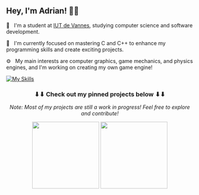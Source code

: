 <h2>
    Hey, I'm Adrian! 👋🏻
</h2>

💼&nbsp;&nbsp;&nbsp;I'm a student at <a href="https://www.iutvannes.fr/" target="_blank">IUT de Vannes</a>, studying computer science and software development.

🌱&nbsp;&nbsp;&nbsp;I'm currently focused on mastering C and C++ to enhance my programming skills and create exciting projects.

⚙️&nbsp;&nbsp;&nbsp;My main interests are computer graphics, game mechanics, and physics engines, and I'm working on creating my own game engine!

[![My Skills](https://skillicons.dev/icons?i=java,python,c,cpp,git,mysql)](https://skillicons.dev)

<h3 align="center">
    ⬇⬇ Check out my pinned projects below ⬇⬇
</h3>
<p align="center">
    <i>Note: Most of my projects are still a work in progress! Feel free to explore and contribute!</i>
</p>

<p align="center">
    <img height="180em" src="https://github-readme-stats-eight-theta.vercel.app/api?username=ChiroYuPy&show_icons=true&theme=dark&include_all_commits=true&locale=fr"/>
    <img height="180em" src="https://github-readme-stats.vercel.app/api/top-langs/?username=ChiroYuPy&layout=compact&theme=dark"/>
</p>
